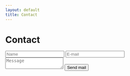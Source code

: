 ```yaml
---
layout: default
title: Contact
---
```

<div>
    <h1>Contact</h1>
    <form class="contact-form" action="https://formspree.io/roeckie_brent@live.be" method="post">
        <input type="hidden" name="_subject" value="Mail from Portfolio website">
        <input type="text" name="name" placeholder="Name" required="required">
        <input type="email" name="_replyto" placeholder="E-mail" required="required">
        <textarea name="message" cols="20" placeholder="Message" required="required"></textarea>
        <button type="submit" class="submit-btn">Send mail</button>
    </form>
</div>
<div class="social-media">
    <a href="https://twitter.com/Da_Bront" target="_blank"><i class="fa fa-twitter"></i></a>
    <a href="https://github.com/brendero" target="_blank"><i class="fa fa-github"></i></a>
    <a href="https://www.linkedin.com/in/brent-de-roeck-297a55156/" target="_blank"><i class="fa fa-linkedin"></i></a>
</div>
